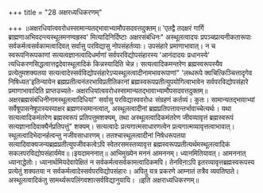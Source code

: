 +++
title = "28 अक्षरध्यधिकरणम्"

+++
॥अक्षरधियांत्ववरोधस्सामान्यतद्भावाभ्यामौपसदवत्तदुक्तम्॥ 'एतद्वै तदक्षरं गार्गि ब्राह्मणाअभिवदन्त्यस्थूलमनण्वह्रस्व' मित्यादिनिर्दिष्टाः अक्षरसंबंधिनः" अस्थूलत्वादयः प्रपञ्चप्रत्यनीकतारूपाः सर्वकर्मत्वसर्वकामत्वादिवत् सर्वासु परविद्यासु नोपसंहर्तव्याः। उपसंहारे प्रमाणाभावात्। न च स्वरूपनिरूपकाणां सत्यत्वज्ञानत्वादिधर्माणां सर्वपरविद्योपसंहारस्य 'आनंदादयः प्रधानस्ये' त्यधिकरणसिद्धत्वात्तद्वदेवास्थूलादिकं किन्नस्यादिति चेन्न। सत्यत्वादिकमन्तरेण ब्रह्मस्वरूपस्यैव प्रत्येतुमशक्यतया सत्यत्वादेस्सर्वविद्योपसंहारेऽप्यस्थूलत्वादीनामभावरूपाणां" 'लब्धरूपे क्वचित्किञ्चित्तादृगेव निषिध्यत'इतिन्यायेन ब्रह्मप्रतीत्यनंतरभाविप्रतीतिकानां ब्रह्मस्वरूपप्रतीत्युपयोगित्वाभावेन सर्वपरविद्योपसंहारे प्रमाणाभावादिति प्राप्तउच्यते- अक्षरधियांत्ववरोधस्सामान्यतद्भावाभ्यामौपसदवत्तदुक्तम्॥ अक्षरब्रह्मसंबंधिनीनामस्थूलत्वादिधियां" सर्वासु परविद्यास्ववरोधः संग्रहणं कर्तव्यं। कुतः। सामान्यतद्भावाभ्यां सर्वेषूपासनेषूपास्यस्याक्षर ब्रह्मणस्समानत्वात्, अस्थूलत्वादीनां ब्रह्मप्रतिपत्तावन्तर्भावाच्चेत्यर्थः। यथा सत्यत्वादिकमंतरेण ब्रह्मस्वरूपं प्रतिपत्तुमशक्यम्, तथा अस्थूलत्वादिकमंतरेण जीवव्यावृत्तं ब्रह्मस्वरूपं सत्यज्ञानादिवाक्यैर्नप्रतिपत्तुं" शक्यम्। सत्यत्वादेः प्रत्यगात्मसाधारणत्वेन प्रत्यगात्मव्यावृत्तत्वाभावात्। स्थूलत्वादिभेदानर्हत्वन्तु नजीवसाधारणम्। ततश्चास्थूलत्वादीनां निषेधरूपतया सत्यादिवाक्यजन्यब्रह्मप्रतीत्युपजीवकत्वेऽपि स्वेतरसमस्तव्यावृत्त ब्रह्मस्वरूपप्रतीत्यर्थमस्थूलत्वादिकं सकलपरविद्योपसंहार्यमेव॥।इयदामननात्॥ आभिमुख्येन मननं आमननम्। ध्यानमितियावत्। आमननात् ध्यानाद्धेतोः। ध्यानार्थमियदेवापेक्षितं न सर्वकर्मत्वसर्वकामत्वादिकमपि। तेनविना़ऽपि इतरव्यावृत्तब्रह्मस्वरूपस्य प्रत्येतुं शक्यतया न सर्वकर्मत्वादेस्सर्वपरविद्योपसंहारः। अपितु यत्र प्रकरणे आम्नातं तत्रैव व्यवतिष्ठते। अस्थूलत्वादिकंतु सामर्थ्यरूपलिंगवशात्सर्वविद्यानुयायि। ॥इति अक्षराध्यधिकरणम्॥